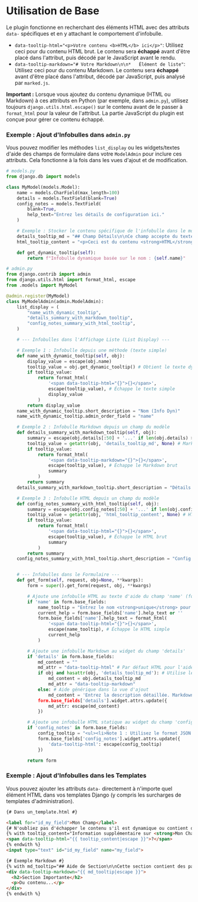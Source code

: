 # Utilisation de Base

Le plugin fonctionne en recherchant des éléments HTML avec des attributs `data-` spécifiques et en y attachant le comportement d'infobulle.

*   `data-tooltip-html="<p>Votre contenu <b>HTML</b> ici</p>"`: Utilisez ceci pour du contenu HTML brut. Le contenu sera **échappé** avant d'être placé dans l'attribut, puis décodé par le JavaScript avant le rendu.
*   `data-tooltip-markdown="# Votre Markdown\n\n*   Élément de liste"`: Utilisez ceci pour du contenu Markdown. Le contenu sera **échappé** avant d'être placé dans l'attribut, décodé par JavaScript, puis analysé par `marked.js`.

**Important :** Lorsque vous ajoutez du contenu dynamique (HTML ou Markdown) à ces attributs en Python (par exemple, dans `admin.py`), utilisez toujours `django.utils.html.escape()` sur le contenu avant de le passer à `format_html` pour la valeur de l'attribut. La partie JavaScript du plugin est conçue pour gérer ce contenu échappé.

### Exemple : Ajout d'Infobulles dans `admin.py`

Vous pouvez modifier les méthodes `list_display` ou les widgets/textes d'aide des champs de formulaire dans votre `ModelAdmin` pour inclure ces attributs. Cela fonctionne à la fois dans les vues d'ajout et de modification.

```python
# models.py
from django.db import models

class MyModel(models.Model):
    name = models.CharField(max_length=100)
    details = models.TextField(blank=True)
    config_notes = models.TextField(
        blank=True,
        help_text="Entrez les détails de configuration ici."
    )

    # Exemple : Stocker le contenu spécifique de l'infobulle dans le modèle
    details_tooltip_md = "## Champ Détails\n\nCe champ accepte du texte *multi-lignes* décrivant l'élément."
    html_tooltip_content = "<p>Ceci est du contenu <strong>HTML</strong> stocké dans le modèle.</p>"

    def get_dynamic_tooltip(self):
        return f"Infobulle dynamique basée sur le nom : {self.name}"

# admin.py
from django.contrib import admin
from django.utils.html import format_html, escape
from .models import MyModel

@admin.register(MyModel)
class MyModelAdmin(admin.ModelAdmin):
    list_display = (
        "name_with_dynamic_tooltip",
        "details_summary_with_markdown_tooltip",
        "config_notes_summary_with_html_tooltip",
    )

    # --- Infobulles dans l'Affichage Liste (List Display) ---

    # Exemple 1 : Infobulle depuis une méthode (texte simple)
    def name_with_dynamic_tooltip(self, obj):
        display_value = escape(obj.name)
        tooltip_value = obj.get_dynamic_tooltip() # Obtient le texte dynamique de la méthode
        if tooltip_value:
            return format_html(
                '<span data-tooltip-html="{}">{}</span>',
                escape(tooltip_value), # Échappe le texte simple
                display_value
            )
        return display_value
    name_with_dynamic_tooltip.short_description = "Nom (Info Dyn)"
    name_with_dynamic_tooltip.admin_order_field = "name"

    # Exemple 2 : Infobulle Markdown depuis un champ du modèle
    def details_summary_with_markdown_tooltip(self, obj):
        summary = escape(obj.details[:50] + '...' if len(obj.details) > 50 else obj.details)
        tooltip_value = getattr(obj, 'details_tooltip_md', None) # Markdown brut
        if tooltip_value:
            return format_html(
                '<span data-tooltip-markdown="{}">{}</span>',
                escape(tooltip_value), # Échappe le Markdown brut
                summary
            )
        return summary
    details_summary_with_markdown_tooltip.short_description = "Détails (Info MD)"

    # Exemple 3 : Infobulle HTML depuis un champ du modèle
    def config_notes_summary_with_html_tooltip(self, obj):
        summary = escape(obj.config_notes[:50] + '...' if len(obj.config_notes) > 50 else obj.config_notes)
        tooltip_value = getattr(obj, 'html_tooltip_content', None) # HTML brut
        if tooltip_value:
            return format_html(
                '<span data-tooltip-html="{}">{}</span>',
                escape(tooltip_value), # Échappe le HTML brut
                summary
            )
        return summary
    config_notes_summary_with_html_tooltip.short_description = "Config (Info HTML)"


    # --- Infobulles dans le Formulaire --- 
    def get_form(self, request, obj=None, **kwargs):
        form = super().get_form(request, obj, **kwargs)

        # Ajoute une infobulle HTML au texte d'aide du champ 'name' (fonctionne en ajout/modification)
        if 'name' in form.base_fields:
            name_tooltip = "Entrez le nom <strong>unique</strong> pour cet élément."
            current_help = form.base_fields['name'].help_text or ''
            form.base_fields['name'].help_text = format_html(
                '<span data-tooltip-html="{}">{}</span>',
                escape(name_tooltip), # Échappe le HTML simple
                current_help
            )

        # Ajoute une infobulle Markdown au widget du champ 'details'
        if 'details' in form.base_fields:
            md_content = ""
            md_attr = "data-tooltip-html" # Par défaut HTML pour l'aide générique
            if obj and hasattr(obj, 'details_tooltip_md'): # Utilise le contenu spécifique du modèle dans la vue de modification
                md_content = obj.details_tooltip_md
                md_attr = "data-tooltip-markdown"
            else: # Aide générique dans la vue d'ajout
                md_content = 'Entrez la description détaillée. Markdown est supporté pour l'infobulle dans la vue de modification.'
            form.base_fields['details'].widget.attrs.update({
                md_attr: escape(md_content)
            })

        # Ajoute une infobulle HTML statique au widget du champ 'config_notes' (fonctionne en ajout/modification)
        if 'config_notes' in form.base_fields:
            config_tooltip = "<ul><li>Note 1 : Utilisez le format JSON.</li><li>Note 2 : Redémarrage requis après modification.</li></ul>"
            form.base_fields['config_notes'].widget.attrs.update({
                'data-tooltip-html': escape(config_tooltip)
            })

        return form

```

### Exemple : Ajout d'Infobulles dans les Templates

Vous pouvez ajouter les attributs `data-` directement à n'importe quel élément HTML dans vos templates Django (y compris les surcharges de templates d'administration).

```html
{# Dans un_template.html #}

<label for="id_my_field">Mon Champ</label>
{# N'oubliez pas d'échapper le contenu s'il est dynamique ou contient des caractères HTML spéciaux #}
{% with tooltip_content="Information supplémentaire sur <strong>Mon Champ</strong>." %}
<span data-tooltip-html="{{ tooltip_content|escape }}">?</span>
{% endwith %}
<input type="text" id="id_my_field" name="my_field">

{# Exemple Markdown #}
{% with md_tooltip="## Aide de Section\n\nCette section contient des paramètres liés à X et Y." %}
<div data-tooltip-markdown="{{ md_tooltip|escape }}">
  <h2>Section Importante</h2>
  <p>Du contenu...</p>
</div>
{% endwith %}
```

